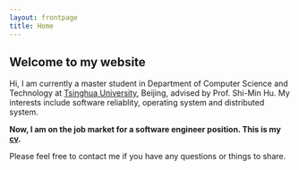 ```yaml
---
layout: frontpage
title: Home
---
```


## Welcome to my website

Hi, I am currently a master student in Department of Computer Science and Technology at [Tsinghua University](http://www.tsinghua.edu.cn), Beijing, advised by Prof. Shi-Min Hu. My interests include software reliablity, operating system and distributed system.


**Now, I am on the job market for a software engineer position. This is my [cv](http://www.chenql.me).**


Please feel free to contact me if you have any questions or things to share.
